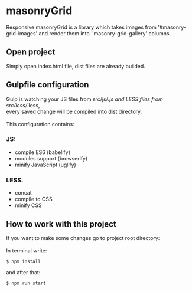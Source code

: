 # masonryGrid

Responsive masonryGrid is a library which takes images from '#masonry-grid-images' and render them into '.masonry-grid-gallery' columns.

## Open project
Simply open index.html file, dist files are already builded.

## Gulpfile configuration
Gulp is watching your JS files from src/js/*.js and LESS files from src/less/*.less,<br />
every saved change will be compiled into dist directory.<br /><br />
This configuration contains:
### JS:
- compile ES6 (babelify)
- modules support (browserify)
- minify JavaScript (uglify)
### LESS:
- concat
- compile to CSS
- minify CSS

## How to work with this project
If you want to make some changes go to project root directory:<br /><br />
In terminal write:
```
$ npm install
```
and after that:

```
$ npm run start
```